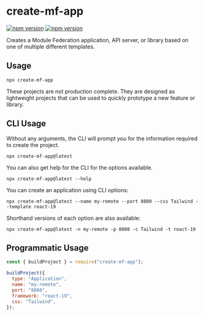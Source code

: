 # create-mf-app

[![npm version](https://badge.fury.io/js/create-mf-app.svg)](https://badge.fury.io/js/create-mf-app) [![npm version](https://img.shields.io/npm/dm/create-mf-app.svg)](https://badge.fury.io/js/create-mf-app)

Creates a Module Federation application, API server, or library based on one of multiple different templates.

## Usage

```shell
npx create-mf-app
```

These projects are not production complete. They are designed as lightweight projects that can be used to quickly prototype a new feature or library.

## CLI Usage

Without any arguments, the CLI will prompt you for the information required to create the project.

```shell
npx create-mf-app@latest
```

You can also get help for the CLI for the options available.

```shell
npx create-mf-app@latest --help
```

You can create an application using CLI options:

```shell
npx create-mf-app@latest --name my-remote --port 8080 --css Tailwind --template react-19
```

Shorthand versions of each option are also available:

```shell
npx create-mf-app@latest -n my-remote -p 8080 -c Tailwind -t react-19
```

## Programmatic Usage

```js
const { buildProject } = require("create-mf-app");

buildProject({
  type: "Application",
  name: "my-remote",
  port: "8080",
  framework: "react-19",
  css: "Tailwind",
});
```

